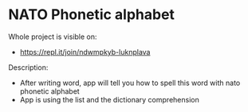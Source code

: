 # NATO Phonetic alphabet

Whole project is visible on:
- https://repl.it/join/ndwmpkyb-luknplava

Description:
- After writing word, app will tell you how to spell this word with nato phonetic alphabet
- App is using the list and the dictionary comprehension

